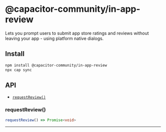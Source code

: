 # @capacitor-community/in-app-review

Lets you prompt users to submit app store ratings and reviews without leaving your app - using platform native dialogs.

## Install

```bash
npm install @capacitor-community/in-app-review
npx cap sync
```

## API

<docgen-index>

* [`requestReview()`](#requestreview)

</docgen-index>

<docgen-api>
<!--Update the source file JSDoc comments and rerun docgen to update the docs below-->

### requestReview()

```typescript
requestReview() => Promise<void>
```

--------------------

</docgen-api>
